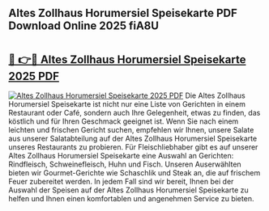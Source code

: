 ## Altes Zollhaus Horumersiel Speisekarte PDF Download Online 2025 fiA8U

# <h2><a href="http://gca69pq.nevu.top/?p=Altes+Zollhaus+Horumersiel+Speisekarte">🔗 👉🔴 Altes Zollhaus Horumersiel Speisekarte 2025 PDF</a></h2>

[![Altes Zollhaus Horumersiel Speisekarte 2025 PDF](https://i.imgur.com/dBaPXMq.png)](http://gca69pq.nevu.top/?p=Altes+Zollhaus+Horumersiel+Speisekarte)
Die Altes Zollhaus Horumersiel Speisekarte ist nicht nur eine Liste von Gerichten in einem Restaurant oder Café, sondern auch Ihre Gelegenheit, etwas zu finden, das köstlich und für Ihren Geschmack geeignet ist. Wenn Sie nach einem leichten und frischen Gericht suchen, empfehlen wir Ihnen, unsere Salate aus unserer Salatabteilung auf der Altes Zollhaus Horumersiel Speisekarte unseres Restaurants zu probieren. Für Fleischliebhaber gibt es auf unserer Altes Zollhaus Horumersiel Speisekarte eine Auswahl an Gerichten: Rindfleisch, Schweinefleisch, Huhn und Fisch. Unseren Auserwählten bieten wir Gourmet-Gerichte wie Schaschlik und Steak an, die auf frischem Feuer zubereitet werden. In jedem Fall sind wir bereit, Ihnen bei der Auswahl der Speisen auf der Altes Zollhaus Horumersiel Speisekarte zu helfen und Ihnen einen komfortablen und angenehmen Service zu bieten.
